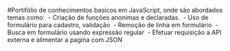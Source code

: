 #Portifólio de conhecimentos basicos em JavaScript, onde são abordados temas como:
  - Criação de funções anonimas e declaradas.
  - Uso de formulário para cadastro, validação
  - Remoção de linha em formulário
  - Busca em formulário usando expressão regular
  - Efetuar requisição a API externa e alimentar a pagina com JSON
